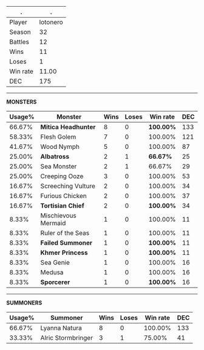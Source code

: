 .|.
|-|-
Player|lotonero
Season|32
Battles|12
Wins|11
Loses|1
Win rate|11.00
DEC|175

---
**MONSTERS**

Usage%|Monster|Wins|Loses|Win rate|DEC|
-|-|-|-|-|-|
66.67%|**Mitica Headhunter**|8|0|**100.00%**|133|
58.33%|Flesh Golem|7|0|100.00%|121|
41.67%|Wood Nymph|5|0|100.00%|87|
25.00%|**Albatross**|2|1|**66.67%**|25|
25.00%|Sea Monster|2|1|66.67%|29|
25.00%|Creeping Ooze|3|0|100.00%|53|
16.67%|Screeching Vulture|2|0|100.00%|34|
16.67%|Furious Chicken|2|0|100.00%|37|
16.67%|**Tortisian Chief**|2|0|**100.00%**|34|
8.33%|Mischievous Mermaid|1|0|100.00%|11|
8.33%|Ruler of the Seas|1|0|100.00%|11|
8.33%|**Failed Summoner**|1|0|**100.00%**|11|
8.33%|**Khmer Princess**|1|0|**100.00%**|11|
8.33%|Sea Genie|1|0|100.00%|16|
8.33%|Medusa|1|0|100.00%|16|
8.33%|**Sporcerer**|1|0|**100.00%**|16|

---
**SUMMONERS**

Usage%|Summoner|Wins|Loses|Win rate|DEC|
-|-|-|-|-|-|
66.67%|Lyanna Natura|8|0|100.00%|133|
33.33%|Alric Stormbringer|3|1|75.00%|41|
